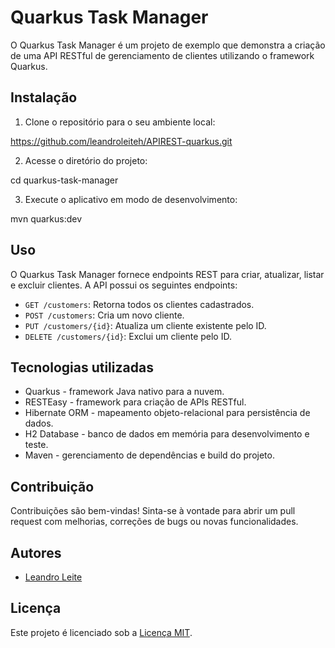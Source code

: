 # Quarkus Task Manager

O Quarkus Task Manager é um projeto de exemplo que demonstra a criação de uma API RESTful de gerenciamento de clientes utilizando o framework Quarkus.


## Instalação

1. Clone o repositório para o seu ambiente local:

https://github.com/leandroleiteh/APIREST-quarkus.git


2. Acesse o diretório do projeto:

cd quarkus-task-manager


3. Execute o aplicativo em modo de desenvolvimento:

mvn quarkus:dev



## Uso

O Quarkus Task Manager fornece endpoints REST para criar, atualizar, listar e excluir clientes. A API possui os seguintes endpoints:

- `GET /customers`: Retorna todos os clientes cadastrados.
- `POST /customers`: Cria um novo cliente.
- `PUT /customers/{id}`: Atualiza um cliente existente pelo ID.
- `DELETE /customers/{id}`: Exclui um cliente pelo ID.

## Tecnologias utilizadas

- Quarkus - framework Java nativo para a nuvem.
- RESTEasy - framework para criação de APIs RESTful.
- Hibernate ORM - mapeamento objeto-relacional para persistência de dados.
- H2 Database - banco de dados em memória para desenvolvimento e teste.
- Maven - gerenciamento de dependências e build do projeto.

## Contribuição

Contribuições são bem-vindas! Sinta-se à vontade para abrir um pull request com melhorias, correções de bugs ou novas funcionalidades.

## Autores

- [Leandro Leite](https://github.com/leandroleiteh)

## Licença

Este projeto é licenciado sob a [Licença MIT](LICENSE).


